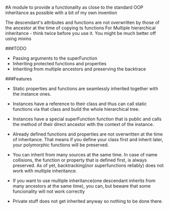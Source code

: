 #A module to provide a functionality as close to the standard OOP inheritance as possible with a bit of my own invention

The descendant's attributes and functions are not overwritten by those of the ancestor at the time of copying ts functions
For Multiple hierarchical inheritance - think twice before you use it. You might be much better off using mixins


###TODO
- Passing arguments to the superFunction
- Inheriting protected functions and properties
- Inheriting from multiple ancestors and preserving the backtrace

###Features
- Static properties and functions are seamlessly inherited together with the instance ones.

- Instances have a reference to their class and thus can call static functions via that class and build the whole hierarchical tree.

- Instances have a special superFunction function that is public and calls the method of their direct ancestor with the context of the instance.

- Already defined functions and properties are not overwritten at the time of inheritance. That means if you define your class first and inherit later, your polymorphic functions will be preserved.

- You can inherit from many sources at the same time. In case of name collisions, the function or property that is defined first, is always preserved. As of yet, backtracking(nor superfunctions reliably) does not work with multiple inheritance.

- If you want to use multiple inheritance(one descendant inherits from many ancestors at the same time), you can, but beware that some funcionality will not work correctly

- Private stuff does not get inherited anyway so nothing to be done there.
